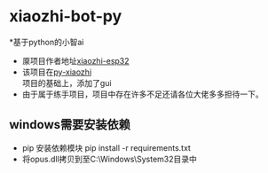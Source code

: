 # xiaozhi-bot-py
*基于python的小智ai
* 厡项目作者地址[xiaozhi-esp32](https://github.com/78/xiaozhi-esp32)</br>
* 该项目在[py-xiaozhi](https://github.com/zhh827/py-xiaozhi)</br>项目的基础上，添加了gui
* 由于属于练手项目，项目中存在许多不足还请各位大佬多多担待一下。
## windows需要安装依赖
* pip 安装依赖模块
pip  install -r requirements.txt
* 将opus.dll拷贝到至C:\Windows\System32目录中
